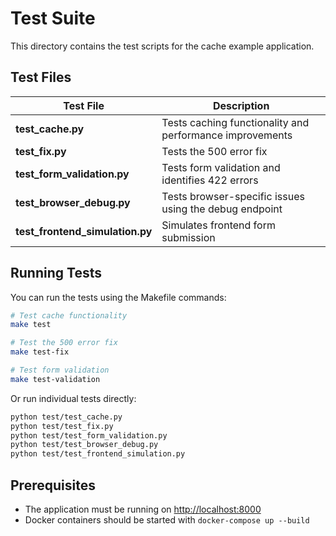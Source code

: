 # Test Suite

This directory contains the test scripts for the cache example application.

## Test Files

| Test File                       | Description                                              |
|---------------------------------|----------------------------------------------------------|
| **test_cache.py**               | Tests caching functionality and performance improvements |
| **test_fix.py**                 | Tests the 500 error fix                                  |
| **test_form_validation.py**     | Tests form validation and identifies 422 errors          |
| **test_browser_debug.py**       | Tests browser-specific issues using the debug endpoint   |
| **test_frontend_simulation.py** | Simulates frontend form submission                       |

## Running Tests

You can run the tests using the Makefile commands:

```bash
# Test cache functionality
make test

# Test the 500 error fix
make test-fix

# Test form validation
make test-validation
```

Or run individual tests directly:

```bash
python test/test_cache.py
python test/test_fix.py
python test/test_form_validation.py
python test/test_browser_debug.py
python test/test_frontend_simulation.py
```

## Prerequisites

- The application must be running on <http://localhost:8000>
- Docker containers should be started with `docker-compose up --build`
